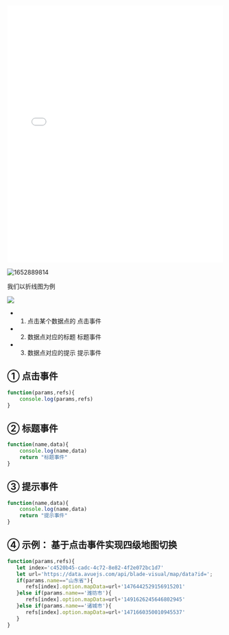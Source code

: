 <iframe src="//player.bilibili.com/player.html?aid=299997044&bvid=BV1RF411F72u&cid=746512491&page=1&high_quality=1" scrolling="no" border="0" frameborder="no" framespacing="0" allowfullscreen="true" width="100%" height="600"> </iframe>


![1652889814](https://minio.pigx.vip/oss/1652889814.png)

我们以折线图为例

![](https://minio.pigx.vip/oss/1652890446.png)

- 1. 点击某个数据点的 点击事件

- 2. 数据点对应的标题 标题事件

- 3. 数据点对应的提示 提示事件

## ① 点击事件

```js
function(params,refs){
    console.log(params,refs)
}
```

## ② 标题事件

```js
function(name,data){
    console.log(name,data)
    return "标题事件"
}
```

## ③ 提示事件

```js
function(name,data){
    console.log(name,data)
    return "提示事件"
}
```

## ④ 示例： 基于点击事件实现四级地图切换

```js
function(params,refs){
   let index='c4520b45-cadc-4c72-8e82-4f2e072bc1d7'
   let url='https://data.avuejs.com/api/blade-visual/map/data?id=';
   if(params.name=="山东省"){
      refs[index].option.mapData=url+'1476442529156915201'
   }else if(params.name=='潍坊市'){
      refs[index].option.mapData=url+'1491626245646802945'
   }else if(params.name=='诸城市'){
      refs[index].option.mapData=url+'1471660350010945537'
   }
}
```